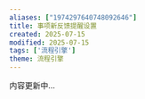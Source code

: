 ```yaml
---
aliases: ["1974297640748092646"]
title: 事项新反馈提醒设置
created: 2025-07-15
modified: 2025-07-15
tags: ['流程引擎']
theme: 流程引擎
---
```


内容更新中...